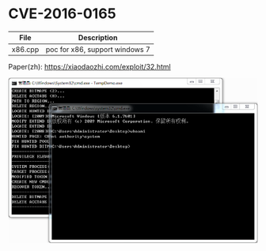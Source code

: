 # CVE-2016-0165

| File   | Description |
|--------|-------------|
|x86.cpp | poc for x86, support windows 7 |

Paper(zh): https://xiaodaozhi.com/exploit/32.html

![screenshot](./screenshot.png)
